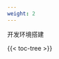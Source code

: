 ```yaml
---
weight: 2
---
```


开发环境搭建

<!-- spellchecker-disable -->

{{< toc-tree >}}

<!-- spellchecker-enable -->
